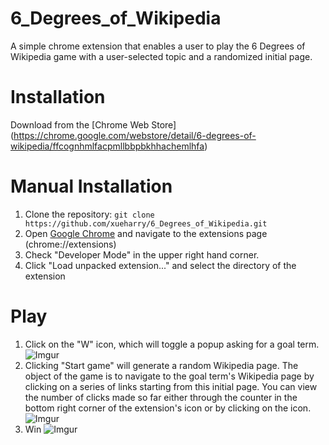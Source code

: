 # 6_Degrees_of_Wikipedia
A simple chrome extension that enables a user to play the 6 Degrees of Wikipedia game with a user-selected topic and a randomized initial page.

# Installation
Download from the [Chrome Web Store] (https://chrome.google.com/webstore/detail/6-degrees-of-wikipedia/ffcognhmlfacpmllbbpbkhhachemlhfa)

# Manual Installation
1. Clone the repository:
```git clone https://github.com/xueharry/6_Degrees_of_Wikipedia.git```
2. Open [Google Chrome](http://www.google.com/chrome/) and navigate to the extensions page (chrome://extensions)
3. Check "Developer Mode" in the upper right hand corner.
4. Click "Load unpacked extension..." and select the directory of the extension

# Play
1. Click on the "W" icon, which will toggle a popup asking for a goal term. 
![Imgur](http://i.imgur.com/pY0ZYN6.jpg)
2. Clicking "Start game" will generate a random Wikipedia page. The object of the game is to navigate to the goal term's Wikipedia page by clicking on a series of links starting from this initial page. You can view the number of clicks made so far either through the counter in the bottom right corner of the extension's icon or by clicking on the icon. 
![Imgur](http://i.imgur.com/3YSA32X.png)
3. Win
![Imgur](http://i.imgur.com/r2IgM2j.jpg)
